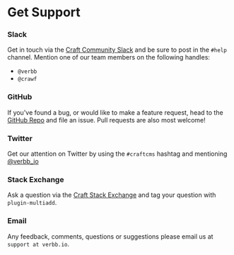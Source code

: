 # Get Support

### Slack

Get in touch via the [Craft Community Slack](https://buildwithcraft.com/community#slack) and be sure to post in the `#help` channel. Mention one of our team members on the following handles:

-   `@verbb`
-   `@crawf`

### GitHub

If you've found a bug, or would like to make a feature request, head to the [GitHub Repo](https://github.com/verbb/multi-add/issues) and file an issue. Pull requests are also most welcome!

### Twitter

Get our attention on Twitter by using the `#craftcms` hashtag and mentioning [@verbb\_io](https://twitter.com/verbb_io)

[](https://twitter.com/verbb_io)

### Stack Exchange

Ask a question via the [Craft Stack Exchange](http://craftcms.stackexchange.com/) and tag your question with `plugin-multiadd`.

### Email

Any feedback, comments, questions or suggestions please email us at `support at verbb.io`.